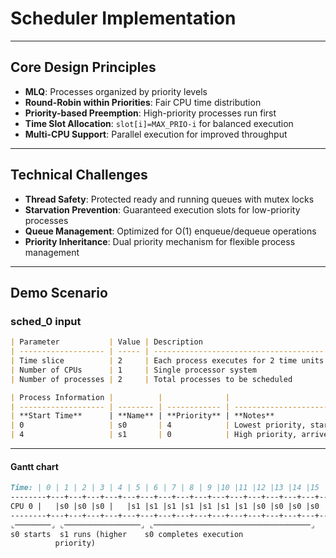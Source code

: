 # Scheduler Implementation

---

## Core Design Principles

- **MLQ**: Processes organized by priority levels
- **Round-Robin within Priorities**: Fair CPU time distribution
- **Priority-based Preemption**: High-priority processes run first
- **Time Slot Allocation**: `slot[i]=MAX_PRIO-i` for balanced execution
- **Multi-CPU Support**: Parallel execution for improved throughput

---

## Technical Challenges

- **Thread Safety**: Protected ready and running queues with mutex locks
- **Starvation Prevention**: Guaranteed execution slots for low-priority processes
- **Queue Management**: Optimized for O(1) enqueue/dequeue operations
- **Priority Inheritance**: Dual priority mechanism for flexible process management

---

## Demo Scenario

### sched_0 input

```markdown
| Parameter           | Value | Description                            |
| ------------------- | ----- | -------------------------------------- |
| Time slice          | 2     | Each process executes for 2 time units |
| Number of CPUs      | 1     | Single processor system                |
| Number of processes | 2     | Total processes to be scheduled        |

| Process Information |          |              |                               |
| ------------------- | -------- | ------------ | ----------------------------- |
| **Start Time**      | **Name** | **Priority** | **Notes**                     |
| 0                   | s0       | 4            | Lowest priority, starts first |
| 4                   | s1       | 0            | High priority, arrives second |
```

---

#### Gantt chart

```markdown
Time: | 0 | 1 | 2 | 3 | 4 | 5 | 6 | 7 | 8 | 9 |10 |11 |12 |13 |14 |15 |16 |17 |18 |19 |20 |21 |22 |23 |
--------+---+---+---+---+---+---+---+---+---+---+---+---+---+---+---+---+---+---+---+---+---+---+---+---+
CPU 0 |   |s0 |s0 |s0 |   |s1 |s1 |s1 |s1 |s1 |s1 |s1 |s0 |s0 |s0 |s0 |s0 |s0 |s0 |s0 |s0 |s0 |s0 |s0 |
--------+---+---+---+---+---+---+---+---+---+---+---+---+---+---+---+---+---+---+---+---+---+---+---+---+
⌞────────⌟ ⌞─────────────────⌟ ⌞───────────────────────────────────⌟
s0 starts  s1 runs (higher    s0 completes execution
          priority)
```
